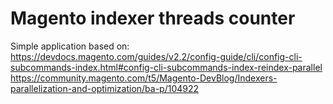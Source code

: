 # Magento indexer threads counter

Simple application based on: \
https://devdocs.magento.com/guides/v2.2/config-guide/cli/config-cli-subcommands-index.html#config-cli-subcommands-index-reindex-parallel \
https://community.magento.com/t5/Magento-DevBlog/Indexers-parallelization-and-optimization/ba-p/104922
